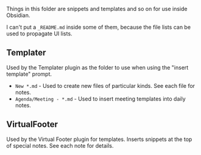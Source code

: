 
Things in this folder are snippets and templates and so on for use inside Obsidian.

I can't put a `_README.md` inside some of them, because the file lists can be used to propagate UI lists.

## Templater

Used by the Templater plugin as the folder to use when using the "insert template" prompt.

- `New *.md` - Used to create new files of particular kinds. See each file for notes.
- `Agenda/Meeting - *.md` - Used to insert meeting templates into daily notes.

## VirtualFooter

Used by the Virtual Footer plugin for templates. Inserts snippets at the top of special notes. See each note for details.
